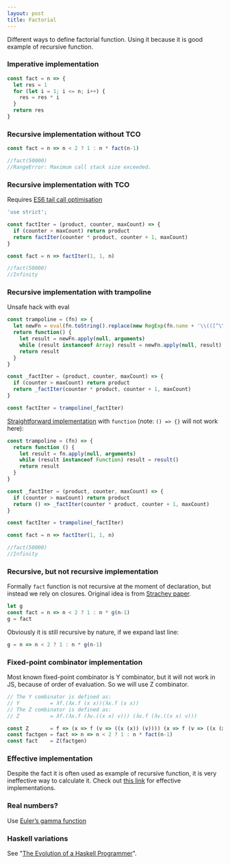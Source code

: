 ```yaml
---
layout: post
title: Factorial
---
```


Different ways to define factorial function. Using it because it is good example of recursive function.


### Imperative implementation

```js
const fact = n => {
  let res = 1
  for (let i = 1; i <= n; i++) {
    res = res * i
  }
  return res
}
```

### Recursive implementation without TCO

```js
const fact = n => n < 2 ? 1 : n * fact(n-1)

//fact(50000)
//RangeError: Maximum call stack size exceeded.
```

### Recursive implementation with TCO

Requires [ES6 tail call optimisation](https://kangax.github.io/compat-table/es6/#test-proper_tail_calls_(tail_call_optimisation))

```js
'use strict';

const factIter = (product, counter, maxCount) => {
  if (counter > maxCount) return product
  return factIter(counter * product, counter + 1, maxCount)
}

const fact = n => factIter(1, 1, n)

//fact(50000)
//Infinity
```

### Recursive implementation with trampoline

Unsafe hack with eval

```js
const trampoline = (fn) => {
  let newFn = eval(fn.toString().replace(new RegExp(fn.name + '\\(([^\\)]*)\\)'), '[$1]'))
  return function() {
    let result = newFn.apply(null, arguments)
    while (result instanceof Array) result = newFn.apply(null, result)
    return result
  }
}

const _factIter = (product, counter, maxCount) => {
  if (counter > maxCount) return product
  return _factIter(counter * product, counter + 1, maxCount)
}

const factIter = trampoline(_factIter)
```

[Straightforward implementation](http://www.datchley.name/recursion-tail-calls-and-trampolines/) with `function` (note: `() => {}` will not work here):

```js
const trampoline = (fn) => {
  return function () {
    let result = fn.apply(null, arguments)
    while (result instanceof Function) result = result()
    return result
  }
}

const _factIter = (product, counter, maxCount) => {
  if (counter > maxCount) return product
  return () => _factIter(counter * product, counter + 1, maxCount)
}

const factIter = trampoline(_factIter)

const fact = n => factIter(1, 1, n)

//fact(50000)
//Infinity
```

### Recursive, but not recursive implementation

Formally `fact` function is not recursive at the moment of declaration, but instead we rely on closures. Original idea is from [Strachey paper](https://www.itu.dk/courses/BPRD/E2009/fundamental-1967.pdf).

```js
let g
const fact = n => n < 2 ? 1 : n * g(n-1)
g = fact
```

Obviously it is still recursive by nature, if we expand last line:

```js
g = n => n < 2 ? 1 : n * g(n-1)
```

### Fixed-point combinator implementation

Most known fixed-point combinator is Y combinator, but it will not work in JS, because of order of evaluation. So we will use Z combinator.

```js
// The Y combinator is defined as:
// Y          = λf.(λx.f (x x))(λx.f (x x))
// The Z combinator is defined as:
// Z          = λf.(λx.f (λv.((x x) v))) (λx.f (λv.((x x) v)))

const Z       = f => (x => f (v => ((x (x)) (v)))) (x => f (v => ((x (x)) (v))))
const factgen = fact => n => n < 2 ? 1 : n * fact(n-1)
const fact    = Z(factgen)
```

### Effective implementation

Despite the fact it is often used as example of recursive function, it is very ineffective way to calculate it. Check out [this link](http://www.luschny.de/math/factorial/conclusions.html) for effective implementations.

### Real numbers?

Use [Euler’s gamma function](https://www.ncbi.nlm.nih.gov/pmc/articles/PMC4247832/)

### Haskell variations

See "[The Evolution of a Haskell Programmer](http://willamette.edu/~fruehr/haskell/evolution.html)".

